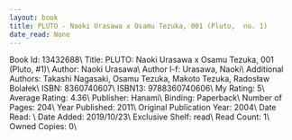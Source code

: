 ```yaml
---
layout: book
title: PLUTO - Naoki Urasawa x Osamu Tezuka, 001 (Pluto,  no. 1)
date_read: None
---
```


Book Id: 13432688\ 
Title: PLUTO: Naoki Urasawa x Osamu Tezuka, 001 (Pluto, #1)\ 
Author: Naoki Urasawa\ 
Author l-f: Urasawa, Naoki\ 
Additional Authors: Takashi Nagasaki, Osamu Tezuka, Makoto Tezuka, Radosław Bolałek\ 
ISBN: 8360740607\ 
ISBN13: 9788360740606\ 
My Rating: 5\ 
Average Rating: 4.36\ 
Publisher: Hanami\ 
Binding: Paperback\ 
Number of Pages: 204\ 
Year Published: 2011\ 
Original Publication Year: 2004\ 
Date Read: \ 
Date Added: 2019/10/23\ 
Exclusive Shelf: read\ 
Read Count: 1\ 
Owned Copies: 0\ 

